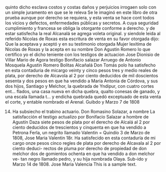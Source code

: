 quinto dicho esclava costos y costas daños y perjuicios irrogaen solo con un simple juramento en que se le releva
Se le imaginó en este libro de otra prueba aunque por derecho se requiera, y esta venta se hace cont todos los vicios y defectos, enfermedades públicas y secretos. A cuya seguridad cumplimiento y francesa
se obliga la otorgante conforme a derecho. y de estar satisfecha
la real Alcanalá se agrega voleta original. y siendole leida al
referido Nicolas de Roxas esta escritura de venta en su favor
otorgada dijo: Que la aceptava y aceptó y en su testimonio
otorgada
Mujer lexitima de Nicolas de Roxas y la acepta en su nombre Don Agustin Romero lo que certifico yo el dicho teniente con los testigos de actuacion Jose Dionisio de Villar Mario de Agora
testigo Bonifacio salazar
Arruego de Antonio Mosquela
Agustin Romero
Bolitas Alcañalá
Don Tomás polo ha satisfecho en esta contaduria de micargo veinty y cinco pesos tres y medio reales de plata, por derecho de Alcavola al 2 por ciento deducidos de mil doscientos
sesenta y dos pesos en que ha vendido a María Antonia de Córdova, y sus dos hijos, Santiago y Melchor, la quebrada de Yndipur, con cuatro cortes ent... flados, una casa nueva en dicha quebra, qualto conesas de ganado, y una escala llamada t...
y endicha quebrada quedó exceptuado de esta venta el corte, y entable nombrado el Arenal. Guibdo y Marzo 7 de 1808

14. Ha subsiecho el trabino actuario. Don Romasino Solazar, a nombre
La satisfacción el testigo actualizo por Bonifacio Salazar a hombre de Agustín Daza siete pesos de plata por el derecho de Alcalá al 2 por ciento deducidos de trescientos y cinquenta en que ha vendido a Petrona Ferla, un negrito llamado Valentin = Quindío 3 de Marzo de
1808, Jose Maria Valentin
18r. Ha satisfecido en esta contaduría de mi cargo onze pesos cinco
regles de plata por derecho de Alcavala al 2 por ciento deduci-
rectos de pluma por derecho de propiedad de don melchor dos de gomientos ochenta en que ha vendido a don melchor ve- tan negro llamado pedro, y su hija nombrada Olaya. Sub-ido y Marzo 14 de 1808. Jose Maria Valencia
This is a sample text.